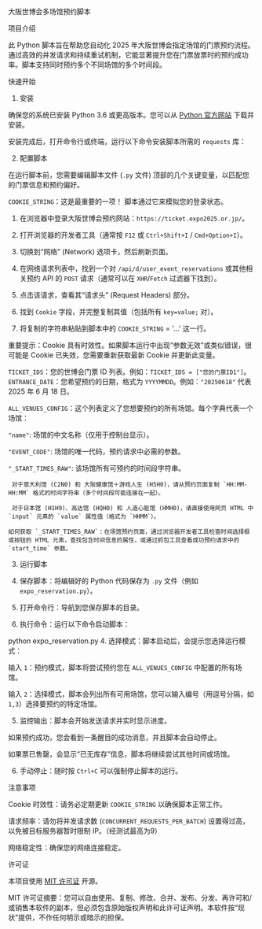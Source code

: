  大阪世博会多场馆预约脚本

 项目介绍

此 Python 脚本旨在帮助您自动化 2025 年大阪世博会指定场馆的门票预约流程。通过高效的并发请求和持续重试机制，它能显著提升您在门票放票时的预约成功率。脚本支持同时预约多个不同场馆的多个时间段。

 快速开始

 1. 安装

确保您的系统已安装 Python 3.6 或更高版本。您可以从 [Python 官方网站](https://www.python.org/downloads/) 下载并安装。

安装完成后，打开命令行或终端，运行以下命令安装脚本所需的 `requests` 库：

 2. 配置脚本

在运行脚本前，您需要编辑脚本文件 (`.py` 文件) 顶部的几个关键变量，以匹配您的门票信息和预约偏好。

`COOKIE_STRING`：这是最重要的一项！ 脚本通过它来模拟您的登录状态。

  1. 在浏览器中登录大阪世博会预约网站：`https://ticket.expo2025.or.jp/`。

  2. 打开浏览器的开发者工具（通常按 `F12` 或 `Ctrl+Shift+I` / `Cmd+Option+I`）。

  3. 切换到“网络” (Network) 选项卡，然后刷新页面。

  4. 在网络请求列表中，找到一个对 `/api/d/user_event_reservations` 或其他相关预约 API 的 `POST` 请求（通常可以在 `XHR`/`Fetch` 过滤器下找到）。

  5. 点击该请求，查看其“请求头” (Request Headers) 部分。

  6. 找到 `Cookie` 字段，并完整复制其值（包括所有 `key=value;` 对）。

  7. 将复制的字符串粘贴到脚本中的 `COOKIE_STRING` = '...' 这一行。

  重要提示：Cookie 具有时效性。如果脚本运行中出现“参数无效”或类似错误，很可能是 Cookie 已失效，您需要重新获取最新 Cookie 并更新此变量。

`TICKET_IDS`：您的世博会门票 ID 列表。例如：`TICKET_IDS = ["您的门票ID1"]`。
`ENTRANCE_DATE`：您希望预约的日期，格式为 `YYYYMMDD`。例如：`"20250618"` 代表 2025 年 6 月 18 日。

`ALL_VENUES_CONFIG`：这个列表定义了您想要预约的所有场馆。每个字典代表一个场馆：

   `"name"`: 场馆的中文名称（仅用于控制台显示）。

   `"EVENT_CODE"`: 场馆的唯一代码，预约请求中必需的参数。

   `"_START_TIMES_RAW"`: 该场馆所有可预约的时间段字符串。

     对于意大利馆 (C2N0) 和 大阪健康馆＋游戏人生 (H5H0)，请从预约页面复制 `HH:MM-HH:MM` 格式的时间字符串（多个时间段可能连接在一起）。

     对于日本馆 (H1H9)、高达馆 (HQH0) 和 人造心脏馆 (HMH0)，请直接使用网页 HTML 中 `input` 元素的 `value` 属性值（格式为 `HHMM`）。

    如何获取 `_START_TIMES_RAW`：在场馆预约页面，通过浏览器开发者工具检查时间选择框或按钮的 HTML 元素，查找包含时间信息的属性，或通过抓包工具查看成功预约请求中的 `start_time` 参数。

 3. 运行脚本

1. 保存脚本：将编辑好的 Python 代码保存为 `.py` 文件（例如 `expo_reservation.py`）。

2. 打开命令行：导航到您保存脚本的目录。

3. 执行命令：运行以下命令启动脚本：

python expo_reservation.py
4. 选择模式：脚本启动后，会提示您选择运行模式：

 输入 `1`：预约模式，脚本将尝试预约您在 `ALL_VENUES_CONFIG` 中配置的所有场馆。

 输入 `2`：选择模式，脚本会列出所有可用场馆，您可以输入编号（用逗号分隔，如 `1,3`）选择要预约的特定场馆。

5. 监控输出：脚本会开始发送请求并实时显示进度。

 如果预约成功，您会看到一条醒目的成功消息，并且脚本会自动停止。

 如果票已售罄，会显示“已无库存”信息，脚本将继续尝试其他时间或场馆。

6. 手动停止：随时按 `Ctrl+C` 可以强制停止脚本的运行。

 注意事项

Cookie 时效性：请务必定期更新 `COOKIE_STRING` 以确保脚本正常工作。

请求频率：请勿将并发请求数 (`CONCURRENT_REQUESTS_PER_BATCH`) 设置得过高，以免被目标服务器暂时限制 IP。（经测试最高为9）

网络稳定性：确保您的网络连接稳定。

 许可证

本项目使用 [MIT 许可证](https://opensource.org/licenses/MIT) 开源。

MIT 许可证摘要：您可以自由使用、复制、修改、合并、发布、分发、再许可和/或销售本软件的副本，但必须包含原始版权声明和此许可证声明。本软件按“现状”提供，不作任何明示或暗示的担保。
